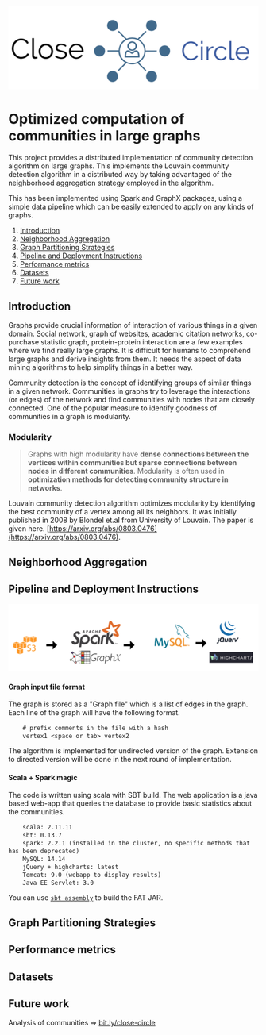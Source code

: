 ![close-circle](logo.png)

# Optimized computation of communities in large graphs

This project provides a distributed implementation of community detection algorithm on large graphs. This implements the Louvain community detection algorithm in a distributed way by taking advantaged of the neighborhood aggregation strategy employed in the algorithm.

This has been implemented using Spark and GraphX packages, using a simple data pipeline which can be easily extended to apply on any kinds of graphs.

1. [Introduction](README.md#introduction)
1. [Neighborhood Aggregation](README.md#neighborhood-agreggation)
1. [Graph Partitioning Strategies](README.md#graph-partitioning-strategies)
1. [Pipeline and Deployment Instructions](README.md#pipeline-and-deployment-instructions)
1. [Performance metrics](README.md#performance-metrics)
1. [Datasets](README.md#datasets)
1. [Future work](README.md#future-work)

## Introduction

Graphs provide crucial information of interaction of various things in a given domain. Social network, graph of websites, academic citation networks, co-purchase statistic graph, protein-protein interaction are a few examples where we find really large graphs.  It is difficult for humans to comprehend large graphs and derive insights from them. It needs the aspect of data mining algorithms to help simplify things in a better way.

Community detection is the concept of identifying groups of similar things in a given network. Communities in graphs try to leverage the interactions (or edges) of the network and find communities with nodes that are closely connected. One of the popular measure to identify goodness of communities in a graph is modularity.

### Modularity
> Graphs with high modularity have **dense connections between the vertices within communities but sparse connections between nodes in different communities**. Modularity is often used in **optimization methods for detecting community structure in networks**.

Louvain community detection algorithm optimizes modularity by identifying the best community of a vertex among all its neighbors. It was initially published in 2008 by Blondel et.al from University of Louvain. The paper is given here. [https://arxiv.org/abs/0803.0476](https://arxiv.org/abs/0803.0476).

## Neighborhood Aggregation


## Pipeline and Deployment Instructions

![pipeline](pipeline.png)

#### Graph input file format

The graph is stored as a "Graph file" which is a list of edges in the graph. Each line of the graph will have the following format.
```
    # prefix comments in the file with a hash
    vertex1 <space or tab> vertex2
```

The algorithm is implemented for undirected version of the graph. Extension to directed version will be done in the next round of implementation.

#### Scala + Spark magic

The code is written using scala with SBT build. The web application is a java based web-app that queries the database to provide basic statistics about the communities.

```
    scala: 2.11.11
    sbt: 0.13.7
    spark: 2.2.1 (installed in the cluster, no specific methods that has been deprecated)
    MySQL: 14.14
    jQuery + highcharts: latest
    Tomcat: 9.0 (webapp to display results)
    Java EE Servlet: 3.0
```

You can use [`sbt assembly`](https://github.com/sbt/sbt-assembly) to build the FAT JAR.

## Graph Partitioning Strategies

## Performance metrics

## Datasets

## Future work


Analysis of communities => [bit.ly/close-circle](bit.ly/close-circle)
